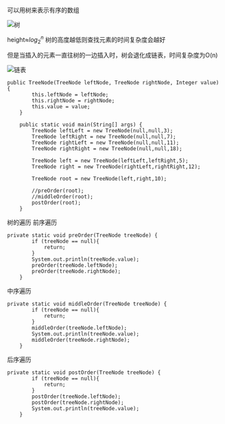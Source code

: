 可以用树来表示有序的数组

![树](https://github.com/DecZeroTwo/Learn-Java/assets/138491961/2d7bc4e4-f61c-49cf-8271-808d9b3223e0)

height≈$log_2^n$
树的高度越低则查找元素的时间复杂度会越好

但是当插入的元素一直往树的一边插入时，树会退化成链表，时间复杂度为O(n)

![链表](https://github.com/DecZeroTwo/Learn-Java/assets/138491961/e9cf8b0f-1282-44c8-9319-abaf46b26028)

```
public TreeNode(TreeNode leftNode, TreeNode rightNode, Integer value) {
        this.leftNode = leftNode;
        this.rightNode = rightNode;
        this.value = value;
    }

    public static void main(String[] args) {
        TreeNode leftLeft = new TreeNode(null,null,3);
        TreeNode leftRight = new TreeNode(null,null,7);
        TreeNode rightLeft = new TreeNode(null,null,11);
        TreeNode rightRight = new TreeNode(null,null,18);

        TreeNode left = new TreeNode(leftLeft,leftRight,5);
        TreeNode right = new TreeNode(rightLeft,rightRight,12);

        TreeNode root = new TreeNode(left,right,10);

        //preOrder(root);
        //middleOrder(root);
        postOrder(root);
    }
```

树的遍历
前序遍历
```
private static void preOrder(TreeNode treeNode) {
        if (treeNode == null){
            return;
        }
        System.out.println(treeNode.value);
        preOrder(treeNode.leftNode);
        preOrder(treeNode.rightNode);
    }
```

中序遍历
```
private static void middleOrder(TreeNode treeNode) {
        if (treeNode == null){
            return;
        }
        middleOrder(treeNode.leftNode);
        System.out.println(treeNode.value);
        middleOrder(treeNode.rightNode);
    }
```

后序遍历
```
private static void postOrder(TreeNode treeNode) {
        if (treeNode == null){
            return;
        }
        postOrder(treeNode.leftNode);
        postOrder(treeNode.rightNode);
        System.out.println(treeNode.value);
    }
```

